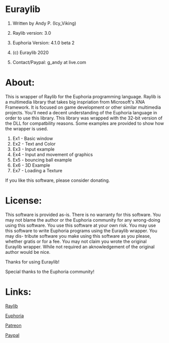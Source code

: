 # Euraylib
1. Written by Andy P. (Icy_Viking)
2. Raylib version: 3.0
3. Euphoria Version: 4.1.0 beta 2

4. (c) Euraylib 2020

5. Contact/Paypal: g_andy at live.com

# About:

This is wrapper of Raylib for the Euphoria programming language. Raylib is a multimedia library that
takes big inspriation from Microsoft's XNA Framework. It is focused on game development or other
similar multimedia projects. You'll need a decent understanding of the Euphoria language in order to
use this library. This library was wrapped with the 32-bit version of the DLL for compatbility 
reasons. Some examples are provided to show how the wrapper is used.

1. Ex1 - Basic window
2. Ex2 - Text and Color
3. Ex3 - Input example
4. Ex4 - Input and movement of graphics
5. Ex5 - bouncing ball example
6. Ex6 - 3D Example
7. Ex7 - Loading a Texture

If you like this software, please consider donating. 

# License:

This software is provided as-is. There is no warranty for this software. You may not blame the author
or the Euphoria community for any wrong-doing using this software. You use this software at your own
risk. You may use this software to write Euphoria programs using the Euraylib wrapper. You may dis-
tribute software you make using this software as you please, whether gratis or for a fee. You may not claim you wrote the original Euraylib wrapper. While not required an aknowledgement of the original author would be nice.


Thanks for using Euraylib!

Special thanks to the Euphoria community!

# Links:

[Raylib](https://www.raylib.com/)

[Euphoria](https://openeuphoria.org/index.wc)

[Patreon](https://www.patreon.com/CrazyVikingGamer)

[Paypal](paypal.me/IcyViking)
